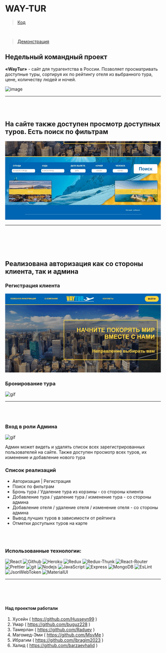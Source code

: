 # WAY-TUR


> [Код](https://github.com/Mataew/WAY-TUR)
<br>

> [Демонстрация](https://way-tur-mern.herokuapp.com/)


<h2> Недельный командный проект </h2>

**«WayTur»** - сайт для турагентства в России. Позволяет просматривать доступные туры, сортируя их по рейтингу отеля из выбранного тура, цене, количеству людей и ночей.

![image](https://github.com/Mataew/WAY-TUR/blob/main/gifs/сайт.gif)
___

<br><br>

## На сайте также доступен просмотр доступных туров. Есть поиск по фильтрам ##

![gif](https://github.com/Mataew/WAY-TUR/blob/main/gifs/поиск.gif)
___ 
<br><br><br><br>
## Реализована авторизация как со стороны клиента, так и админа ##

### Регистрация клиента ###
![gif](https://github.com/Mataew/WAY-TUR/blob/main/gifs/регистрация.gif)

### Бронирование тура ###
![gif](https://github.com/Mataew/WAY-TUR/blob/main/gifs/Бронь%20тура.gif)
___
<br><br>
### Вход в роли Админа ###
![gif](https://github.com/Mataew/WAY-TUR/blob/main/gifs/админка.gif)
<br>
<p>
  Админ может видеть и удалять список всех зарегистрированных пользователей на сайте. Также доступен просмотр всех туров, их изменение и добавление нового тура
</p>

### Список реализаций ###

* Авторизация | Регистрация
* Поиск по фильтрам
* Бронь тура / Удаление тура из корзины - со стороны клиента
* Добавление тура / удаление тура / изменение тура - со стороны админа
* Добавление отеля / удаление отеля / изменение отеля - со стороны админа
* Вывод лучших туров в зависимости от рейтинга
* Отметки доступынх туров на карте

<br><br>
### Использованные технологии: ###

<p>
  <img alt="React" src="https://img.shields.io/badge/-React-45b8d8?style=for-the-badge&logo=react&logoColor=white" />
  <img alt="Github" src="https://img.shields.io/badge/-Github-black?style=for-the-badge&logo=github&logoColor=white" />
  <img alt="Heroku" src="https://img.shields.io/badge/-Heroku-764ABC?style=for-the-badge&logo=heroku&logoColor=white" />
  <img alt="Redux" src="https://img.shields.io/badge/-Redux-430098?style=for-the-badge&logo=redux&logoColor=white" />
  <img alt="Redux-Thunk" src="https://img.shields.io/badge/-Redux_Thunk-white?style=for-the-badge&logo=Redux&logoColor=430098" />
   <img alt="React-Router" src="https://img.shields.io/badge/-React_Router-black?style=for-the-badge&logo=react-router&logoColor=orange" />
  <img alt="Prettier" src="https://img.shields.io/badge/-Prettier-grey?style=for-the-badge&logo=Prettier&logoColor=orange" />
  <img alt="git" src="https://img.shields.io/badge/-Git-F05032?style=for-the-badge&logo=git&logoColor=white" />
  <img alt="Nodejs" src="https://img.shields.io/badge/-Nodejs-43853d?style=for-the-badge&logo=Node.js&logoColor=white" />
  <img alt="JavaScript" src="https://img.shields.io/badge/-JavaScript-yellow?style=for-the-badge&logo=JavaScript&logoColor=white" />
  <img alt="Express" src="https://img.shields.io/badge/-express-black?style=for-the-badge&logo=express&logoColor=white" />
    <img alt="MongoDB" src="https://img.shields.io/badge/-MongoDB-green?style=for-the-badge&logo=MongoDB&logoColor=white" />
    <img alt="EsLint" src="https://img.shields.io/badge/-EsLint-blue?style=for-the-badge&logo=EsLint&logoColor=white" />
    <img alt="JsonWebToken" src="https://img.shields.io/badge/-JsonWebToken-black?style=for-the-badge&logo=JsonWebToken&logoColor=white" />
    <img alt="MaterialUI" src="https://img.shields.io/badge/-MaterialUI-blue?style=for-the-badge&logo=MaterialUI&logoColor=white" />
  </p>

___

<br><br><br>

#### Над проектом работали ####

1. Хусейн ( https://github.com/Husseyn99 )
2. Умар ( https://github.com/buguz228 )
3. Тамерлан ( https://github.com/Raduev )
4. Магомед-Эми ( https://github.com/MsvMe )
5. Ибрагим ( https://github.com/Ibragim2023 )
6. Халид ( https://github.com/barzaevhalid )
